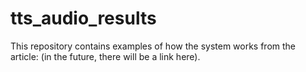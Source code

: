 # tts_audio_results

This repository contains examples of how the system works from the article: (in the future, there will be a link here).
